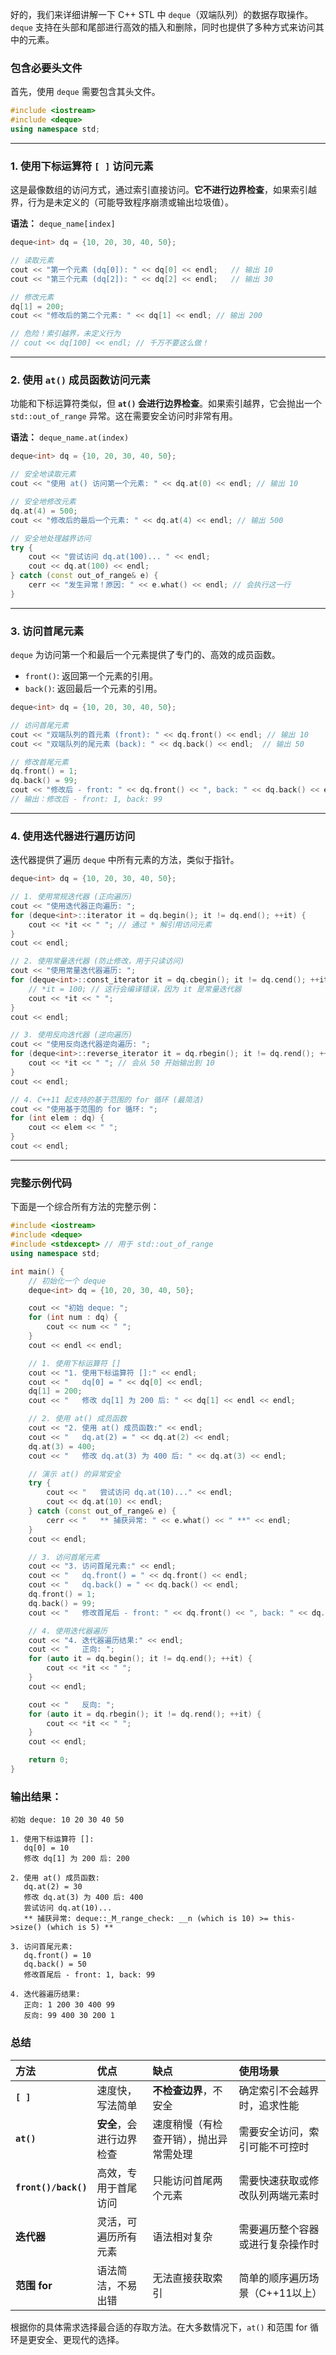 好的，我们来详细讲解一下 C++ STL 中 `deque`（双端队列）的数据存取操作。`deque` 支持在头部和尾部进行高效的插入和删除，同时也提供了多种方式来访问其中的元素。

### 包含必要头文件
首先，使用 `deque` 需要包含其头文件。
```cpp
#include <iostream>
#include <deque>
using namespace std;
```

---

### 1. 使用下标运算符 `[ ]` 访问元素

这是最像数组的访问方式，通过索引直接访问。**它不进行边界检查**，如果索引越界，行为是未定义的（可能导致程序崩溃或输出垃圾值）。

**语法：** `deque_name[index]`

```cpp
deque<int> dq = {10, 20, 30, 40, 50};

// 读取元素
cout << "第一个元素 (dq[0]): " << dq[0] << endl;   // 输出 10
cout << "第三个元素 (dq[2]): " << dq[2] << endl;   // 输出 30

// 修改元素
dq[1] = 200;
cout << "修改后的第二个元素: " << dq[1] << endl; // 输出 200

// 危险！索引越界，未定义行为
// cout << dq[100] << endl; // 千万不要这么做！
```

---

### 2. 使用 `at()` 成员函数访问元素

功能和下标运算符类似，但 **`at()` 会进行边界检查**。如果索引越界，它会抛出一个 `std::out_of_range` 异常。这在需要安全访问时非常有用。

**语法：** `deque_name.at(index)`

```cpp
deque<int> dq = {10, 20, 30, 40, 50};

// 安全地读取元素
cout << "使用 at() 访问第一个元素: " << dq.at(0) << endl; // 输出 10

// 安全地修改元素
dq.at(4) = 500;
cout << "修改后的最后一个元素: " << dq.at(4) << endl; // 输出 500

// 安全地处理越界访问
try {
    cout << "尝试访问 dq.at(100)... " << endl;
    cout << dq.at(100) << endl;
} catch (const out_of_range& e) {
    cerr << "发生异常！原因: " << e.what() << endl; // 会执行这一行
}
```

---

### 3. 访问首尾元素

`deque` 为访问第一个和最后一个元素提供了专门的、高效的成员函数。

-   `front()`: 返回第一个元素的引用。
-   `back()`: 返回最后一个元素的引用。

```cpp
deque<int> dq = {10, 20, 30, 40, 50};

// 访问首尾元素
cout << "双端队列的首元素 (front): " << dq.front() << endl; // 输出 10
cout << "双端队列的尾元素 (back): " << dq.back() << endl;  // 输出 50

// 修改首尾元素
dq.front() = 1;
dq.back() = 99;
cout << "修改后 - front: " << dq.front() << ", back: " << dq.back() << endl;
// 输出：修改后 - front: 1, back: 99
```

---

### 4. 使用迭代器进行遍历访问

迭代器提供了遍历 `deque` 中所有元素的方法，类似于指针。

```cpp
deque<int> dq = {10, 20, 30, 40, 50};

// 1. 使用常规迭代器 (正向遍历)
cout << "使用迭代器正向遍历: ";
for (deque<int>::iterator it = dq.begin(); it != dq.end(); ++it) {
    cout << *it << " "; // 通过 * 解引用访问元素
}
cout << endl;

// 2. 使用常量迭代器 (防止修改，用于只读访问)
cout << "使用常量迭代器遍历: ";
for (deque<int>::const_iterator it = dq.cbegin(); it != dq.cend(); ++it) {
    // *it = 100; // 这行会编译错误，因为 it 是常量迭代器
    cout << *it << " ";
}
cout << endl;

// 3. 使用反向迭代器 (逆向遍历)
cout << "使用反向迭代器逆向遍历: ";
for (deque<int>::reverse_iterator it = dq.rbegin(); it != dq.rend(); ++it) {
    cout << *it << " "; // 会从 50 开始输出到 10
}
cout << endl;

// 4. C++11 起支持的基于范围的 for 循环 (最简洁)
cout << "使用基于范围的 for 循环: ";
for (int elem : dq) {
    cout << elem << " ";
}
cout << endl;
```

---

### 完整示例代码

下面是一个综合所有方法的完整示例：

```cpp
#include <iostream>
#include <deque>
#include <stdexcept> // 用于 std::out_of_range
using namespace std;

int main() {
    // 初始化一个 deque
    deque<int> dq = {10, 20, 30, 40, 50};

    cout << "初始 deque: ";
    for (int num : dq) {
        cout << num << " ";
    }
    cout << endl << endl;

    // 1. 使用下标运算符 []
    cout << "1. 使用下标运算符 []:" << endl;
    cout << "   dq[0] = " << dq[0] << endl;
    dq[1] = 200;
    cout << "   修改 dq[1] 为 200 后: " << dq[1] << endl << endl;

    // 2. 使用 at() 成员函数
    cout << "2. 使用 at() 成员函数:" << endl;
    cout << "   dq.at(2) = " << dq.at(2) << endl;
    dq.at(3) = 400;
    cout << "   修改 dq.at(3) 为 400 后: " << dq.at(3) << endl;

    // 演示 at() 的异常安全
    try {
        cout << "   尝试访问 dq.at(10)..." << endl;
        cout << dq.at(10) << endl;
    } catch (const out_of_range& e) {
        cerr << "   ** 捕获异常: " << e.what() << " **" << endl;
    }
    cout << endl;

    // 3. 访问首尾元素
    cout << "3. 访问首尾元素:" << endl;
    cout << "   dq.front() = " << dq.front() << endl;
    cout << "   dq.back() = " << dq.back() << endl;
    dq.front() = 1;
    dq.back() = 99;
    cout << "   修改首尾后 - front: " << dq.front() << ", back: " << dq.back() << endl << endl;

    // 4. 使用迭代器遍历
    cout << "4. 迭代器遍历结果:" << endl;
    cout << "   正向: ";
    for (auto it = dq.begin(); it != dq.end(); ++it) {
        cout << *it << " ";
    }
    cout << endl;

    cout << "   反向: ";
    for (auto it = dq.rbegin(); it != dq.rend(); ++it) {
        cout << *it << " ";
    }
    cout << endl;

    return 0;
}
```

### 输出结果：
```
初始 deque: 10 20 30 40 50

1. 使用下标运算符 []:
   dq[0] = 10
   修改 dq[1] 为 200 后: 200

2. 使用 at() 成员函数:
   dq.at(2) = 30
   修改 dq.at(3) 为 400 后: 400
   尝试访问 dq.at(10)...
   ** 捕获异常: deque::_M_range_check: __n (which is 10) >= this->size() (which is 5) **

3. 访问首尾元素:
   dq.front() = 10
   dq.back() = 50
   修改首尾后 - front: 1, back: 99

4. 迭代器遍历结果:
   正向: 1 200 30 400 99
   反向: 99 400 30 200 1
```

### 总结

| 方法                 | 优点                     | 缺点                                   | 使用场景                         |
| :------------------- | :----------------------- | :------------------------------------- | :------------------------------- |
| **`[ ]`**            | 速度快，写法简单         | **不检查边界**，不安全                 | 确定索引不会越界时，追求性能     |
| **`at()`**           | **安全**，会进行边界检查 | 速度稍慢（有检查开销），抛出异常需处理 | 需要安全访问，索引可能不可控时   |
| **`front()/back()`** | 高效，专用于首尾访问     | 只能访问首尾两个元素                   | 需要快速获取或修改队列两端元素时 |
| **迭代器**           | 灵活，可遍历所有元素     | 语法相对复杂                           | 需要遍历整个容器或进行复杂操作时 |
| **范围 for**         | 语法简洁，不易出错       | 无法直接获取索引                       | 简单的顺序遍历场景（C++11以上）  |

根据你的具体需求选择最合适的存取方法。在大多数情况下，`at()` 和范围 for 循环是更安全、更现代的选择。